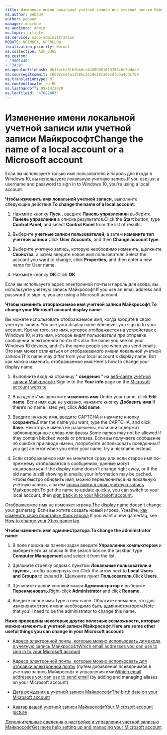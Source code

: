 ```yaml
---
title: Изменение имени локальной учетной записи или учетной записи Майкрософт
ms.author: pebaum
author: pebaum
manager: mnirkhe
ms.audience: Admin
ms.topic: article
ms.service: o365-administration
ROBOTS: NOINDEX, NOFOLLOW
localization_priority: Normal
ms.collection: Adm_O365
ms.custom:
- "9001440"
- "3439"
ms.openlocfilehash: db13ecbe31b9bb0ca4a98b061619358c6c5edadd
ms.sourcegitcommit: c6692ce0fa1358ec3529e59ca0ecdfdea4cdc759
ms.translationtype: MT
ms.contentlocale: ru-RU
ms.lasthandoff: 09/14/2020
ms.locfileid: "47682803"
---
```

# <a name="change-the-name-of-a-local-account-or-a-microsoft-account"></a><span data-ttu-id="5222f-102">Изменение имени локальной учетной записи или учетной записи Майкрософт</span><span class="sxs-lookup"><span data-stu-id="5222f-102">Change the name of a local account or a Microsoft account</span></span>

<span data-ttu-id="5222f-103">Если вы используете только имя пользователя и пароль для входа в Windows 10, вы используете локальную учетную запись.</span><span class="sxs-lookup"><span data-stu-id="5222f-103">If you use just a username and password to sign in to Windows 10, you're using a local account.</span></span> 

<span data-ttu-id="5222f-104">**Чтобы изменить имя локальной учетной записи,** выполните следующие действия.</span><span class="sxs-lookup"><span data-stu-id="5222f-104">**To change the name of a local account**:</span></span>

1. <span data-ttu-id="5222f-105">Нажмите кнопку **Пуск** , введите **Панель управления**и выберите **Панель управления** в списке результатов.</span><span class="sxs-lookup"><span data-stu-id="5222f-105">Click the **Start** button, type **Control Panel**, and select **Control Panel** from the list of results.</span></span>

2. <span data-ttu-id="5222f-106">Выберите **учетные записи пользователей**, а затем **измените тип учетной записи**.</span><span class="sxs-lookup"><span data-stu-id="5222f-106">Click **User Accounts**, and then **Change account type**.</span></span>

3. <span data-ttu-id="5222f-107">Выберите учетную запись, которую необходимо изменить, щелкните **Свойства**, а затем введите новое имя пользователя.</span><span class="sxs-lookup"><span data-stu-id="5222f-107">Select the account you want to change, click **Properties**, and then enter a new name for User name.</span></span>

4. <span data-ttu-id="5222f-108">Нажмите кнопку **ОК**.</span><span class="sxs-lookup"><span data-stu-id="5222f-108">Click **OK**.</span></span>

<span data-ttu-id="5222f-109">Если вы используете адрес электронной почты и пароль для входа, вы используете учетную запись Майкрософт.</span><span class="sxs-lookup"><span data-stu-id="5222f-109">If you use an email address and password to sign in, you are using a Microsoft account.</span></span>

<span data-ttu-id="5222f-110">**Чтобы изменить отображаемое имя учетной записи Майкрософт**:</span><span class="sxs-lookup"><span data-stu-id="5222f-110">**To change your Microsoft account display name**:</span></span>

<span data-ttu-id="5222f-111">Вы можете использовать отображаемое имя, когда входите в свою учетную запись.</span><span class="sxs-lookup"><span data-stu-id="5222f-111">You use your display name whenever you sign in to your account.</span></span> <span data-ttu-id="5222f-112">Кроме того, это имя, которое отображается на устройствах с Windows 10, и это имя, которое видят пользователи при отправке сообщений электронной почты.</span><span class="sxs-lookup"><span data-stu-id="5222f-112">It's also the name you see on your Windows 10 devices, and it's the name people see when you send emails.</span></span> <span data-ttu-id="5222f-113">Это имя может отличаться от отображаемого имени локальной учетной записи.</span><span class="sxs-lookup"><span data-stu-id="5222f-113">This name may differ from your local account's display name.</span></span> <span data-ttu-id="5222f-114">Вот как можно изменить отображаемое имя:</span><span class="sxs-lookup"><span data-stu-id="5222f-114">Here's how to change your display name:</span></span>

1. <span data-ttu-id="5222f-115">Выполните вход на страницу " **сведения** " на [веб-сайте учетной записи Майкрософт](https://account.microsoft.com/).</span><span class="sxs-lookup"><span data-stu-id="5222f-115">Sign in to the **Your info** page on the [Microsoft account website](https://account.microsoft.com/).</span></span>

2. <span data-ttu-id="5222f-116">В разделе Имя щелкните **изменить имя**.</span><span class="sxs-lookup"><span data-stu-id="5222f-116">Under your name, click **Edit name**.</span></span> <span data-ttu-id="5222f-117">Если имя еще не указано, нажмите кнопку **Добавить имя**.</span><span class="sxs-lookup"><span data-stu-id="5222f-117">If there’s no name listed yet, click **Add name**.</span></span> 

3. <span data-ttu-id="5222f-118">Введите нужное имя, введите CAPTCHA и нажмите кнопку **сохранить**.</span><span class="sxs-lookup"><span data-stu-id="5222f-118">Enter the name you want, type the CAPTCHA, and click **Save**.</span></span> <span data-ttu-id="5222f-119">Некоторые имена не разрешены, если они содержат заблокированные слова или фразы.</span><span class="sxs-lookup"><span data-stu-id="5222f-119">Some names may not be allowed if they contain blocked words or phrases.</span></span> <span data-ttu-id="5222f-120">Если вы получаете сообщение об ошибке при вводе имени, попробуйте использовать псевдоним.</span><span class="sxs-lookup"><span data-stu-id="5222f-120">If you get an error when you enter your name, try a nickname instead.</span></span>

4. <span data-ttu-id="5222f-121">Если отображаемое имя не меняется сразу или если старое имя по-прежнему отображается в сообщениях, данные могут кэшироваться.</span><span class="sxs-lookup"><span data-stu-id="5222f-121">If the display name doesn't change right away, or if the old name is still showing in emails, your information may be cached.</span></span> <span data-ttu-id="5222f-122">Чтобы быстро обновить имя, можно переключиться на локальную учетную запись, а затем [снова войти в свою учетную запись Майкрософт](https://account.microsoft.com/).</span><span class="sxs-lookup"><span data-stu-id="5222f-122">To get the name to update quickly, you can switch to your local account, then [sign back in to your Microsoft account](https://account.microsoft.com/).</span></span>

<span data-ttu-id="5222f-123">Отображаемое имя не изменяет игрока.</span><span class="sxs-lookup"><span data-stu-id="5222f-123">The display name doesn't change your gamertag.</span></span> <span data-ttu-id="5222f-124">Если вы хотите создать новый игрока, Узнайте, [как изменить свою приставку Xbox игрока](https://support.xbox.com/id-ID/account-management/change-xbox-live-gamertag).</span><span class="sxs-lookup"><span data-stu-id="5222f-124">If you want a new gamertag, see [How to change your Xbox gamertag](https://support.xbox.com/id-ID/account-management/change-xbox-live-gamertag).</span></span>

<span data-ttu-id="5222f-125">**Чтобы изменить имя администратора**:</span><span class="sxs-lookup"><span data-stu-id="5222f-125">**To change the administrator name**:</span></span>

1. <span data-ttu-id="5222f-126">В поле поиска на панели задач введите **Управление компьютером** и выберите его из списка.</span><span class="sxs-lookup"><span data-stu-id="5222f-126">In the search box on the taskbar, type **Computer Management** and select it from the list.</span></span>

2. <span data-ttu-id="5222f-127">Щелкните стрелку рядом с пунктом **Локальные пользователи и группы** , чтобы развернуть его.</span><span class="sxs-lookup"><span data-stu-id="5222f-127">Click the arrow next to **Local Users and Groups** to expand it.</span></span> <span data-ttu-id="5222f-128">Щелкните пункт **Пользователи**.</span><span class="sxs-lookup"><span data-stu-id="5222f-128">Click **Users**.</span></span>

3. <span data-ttu-id="5222f-129">Щелкните правой кнопкой мыши **Администратор** и выберите **Переименовать**.</span><span class="sxs-lookup"><span data-stu-id="5222f-129">Right-click **Administrator** and click **Rename**.</span></span>

4. <span data-ttu-id="5222f-130">Введите новое имя.</span><span class="sxs-lookup"><span data-stu-id="5222f-130">Type a new name.</span></span> <span data-ttu-id="5222f-131">Обратите внимание, что для изменения этого имени необходимо быть администратором.</span><span class="sxs-lookup"><span data-stu-id="5222f-131">Note that you'll need to be the administrator to change this name.</span></span>

<span data-ttu-id="5222f-132">**Ниже приведены некоторые другие полезные возможности, которые можно изменить в учетной записи Майкрософт**.</span><span class="sxs-lookup"><span data-stu-id="5222f-132">**Here are some other useful things you can change in your Microsoft account**:</span></span>

- [<span data-ttu-id="5222f-133">Адреса электронной почты, которые можно использовать для входа в учетную запись Майкрософт</span><span class="sxs-lookup"><span data-stu-id="5222f-133">Which email addresses you can use to sign in to your Microsoft account</span></span>](https://support.microsoft.com/help/4026162)

- <span data-ttu-id="5222f-134">[Адреса электронной почты, которые можно использовать для отправки электронной почты](https://support.microsoft.com/help/12407) (путем добавления псевдонимов в учетную запись Майкрософт и управления ими)</span><span class="sxs-lookup"><span data-stu-id="5222f-134">[Which email addresses you can use to send email](https://support.microsoft.com/help/12407) (by adding and managing aliases on your Microsoft account)</span></span>

- [<span data-ttu-id="5222f-135">Дата рождения в учетной записи Майкрософт</span><span class="sxs-lookup"><span data-stu-id="5222f-135">The birth date on your Microsoft account</span></span>](https://support.microsoft.com/help/12411)

- [<span data-ttu-id="5222f-136">Аватар вашей учетной записи Майкрософт</span><span class="sxs-lookup"><span data-stu-id="5222f-136">Your Microsoft account picture</span></span>](https://support.microsoft.com/help/4026790)

[<span data-ttu-id="5222f-137">Дополнительные сведения о настройке и управлении учетной записью Майкрософт</span><span class="sxs-lookup"><span data-stu-id="5222f-137">Get more help setting up and managing your Microsoft account</span></span>](https://support.microsoft.com/hub/4294457/microsoft-account-help#manage-account)